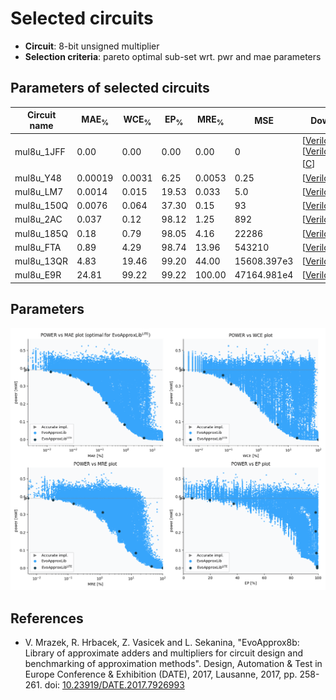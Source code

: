 
Selected circuits
===================
 - **Circuit**: 8-bit unsigned multiplier
 - **Selection criteria**: pareto optimal sub-set wrt. pwr and mae parameters

Parameters of selected circuits
----------------------------

| Circuit name | MAE<sub>%</sub> | WCE<sub>%</sub> | EP<sub>%</sub> | MRE<sub>%</sub> | MSE | Download |
| --- |  --- | --- | --- | --- | --- | --- | 
| mul8u_1JFF | 0.00 | 0.00 | 0.00 | 0.00 | 0 |  [[Verilog](mul8u_1JFF.v)] [[Verilog<sub>PDK45</sub>](mul8u_1JFF_pdk45.v)] [[C](mul8u_1JFF.c)] |
| mul8u_Y48 | 0.00019 | 0.0031 | 6.25 | 0.0053 | 0.25 |  [[Verilog](mul8u_Y48.v)]  [[C](mul8u_Y48.c)] |
| mul8u_LM7 | 0.0014 | 0.015 | 19.53 | 0.033 | 5.0 |  [[Verilog](mul8u_LM7.v)]  [[C](mul8u_LM7.c)] |
| mul8u_150Q | 0.0076 | 0.064 | 37.30 | 0.15 | 93 |  [[Verilog](mul8u_150Q.v)]  [[C](mul8u_150Q.c)] |
| mul8u_2AC | 0.037 | 0.12 | 98.12 | 1.25 | 892 |  [[Verilog](mul8u_2AC.v)]  [[C](mul8u_2AC.c)] |
| mul8u_185Q | 0.18 | 0.79 | 98.05 | 4.16 | 22286 |  [[Verilog](mul8u_185Q.v)]  [[C](mul8u_185Q.c)] |
| mul8u_FTA | 0.89 | 4.29 | 98.74 | 13.96 | 543210 |  [[Verilog](mul8u_FTA.v)]  [[C](mul8u_FTA.c)] |
| mul8u_13QR | 4.83 | 19.46 | 99.20 | 44.00 | 15608.397e3 |  [[Verilog](mul8u_13QR.v)]  [[C](mul8u_13QR.c)] |
| mul8u_E9R | 24.81 | 99.22 | 99.22 | 100.00 | 47164.981e4 |  [[Verilog](mul8u_E9R.v)]  [[C](mul8u_E9R.c)] |
    
Parameters
--------------
![Parameters figure](fig.png)

References
--------------
   - V. Mrazek, R. Hrbacek, Z. Vasicek and L. Sekanina, "EvoApprox8b: Library of approximate adders and multipliers for circuit design and benchmarking of approximation methods". Design, Automation & Test in Europe Conference & Exhibition (DATE), 2017, Lausanne, 2017, pp. 258-261. doi: [10.23919/DATE.2017.7926993](https://dx.doi.org/10.23919/DATE.2017.7926993)

             